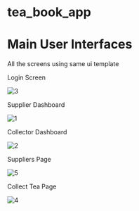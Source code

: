 # tea_book_app

# Main User Interfaces

All the screens using same ui template


Login Screen

![3](https://github.com/user-attachments/assets/a2e89b67-9295-4b53-9e70-df4e41bc1160)

Supplier Dashboard

![1](https://github.com/user-attachments/assets/3371710c-3f07-4fa3-b485-9620c601c8a6)

Collector Dashboard

![2](https://github.com/user-attachments/assets/188a851d-d93d-4a2d-abf2-061043456c9a)

Suppliers Page

![5](https://github.com/user-attachments/assets/6a0a140a-3177-460e-85e2-9eb6e1c3bce1)

Collect Tea Page

![4](https://github.com/user-attachments/assets/bc18023f-b08b-4f0e-8cd4-64e7c7ee086b)

